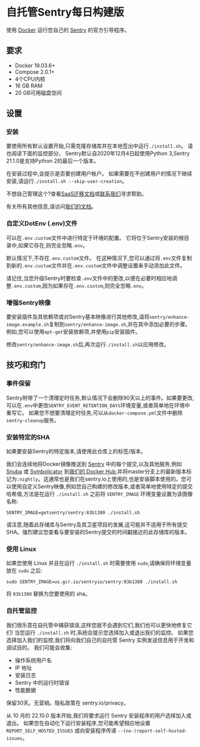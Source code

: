 # 自托管Sentry每日构建版

使用 [Docker](https://www.docker.com/) 运行您自己的 [Sentry](https://sentry.io/) 的官方引导程序。

## 要求

* Docker 19.03.6+
* Compose 2.0.1+
* 4个CPU内核
* 16 GB RAM
* 20 GB可用磁盘空间

## 设置

### 安装

要使用所有默认设置开始,只需克隆存储库并在本地签出中运行`./install.sh`。 请也阅读下面的监控部分。 Sentry默认自2020年12月4日起使用Python 3,Sentry 21.1.0是支持Python 2的最后一个版本。

在安装过程中,会提示是否要创建用户帐户。 如果需要在不创建用户的情况下继续安装,请运行`./install.sh --skip-user-creation`。

不想自己管理这个?查看[SaaS迁移文档](https://docs.sentry.io/product/sentry-basics/migration/)或[联系我们](https://sentry.io/from/self-hosted)寻求帮助。

有关所有其他信息,请访问[我们的文档](https://develop.sentry.dev/self-hosted/)。

### 自定义DotEnv (.env)文件

可以在`.env.custom`文件中进行特定于环境的配置。 它将位于Sentry安装的根目录中,如果它存在,则完全忽略`.env`。

默认情况下,不存在`.env.custom`文件。 在这种情况下,您可以通过将`.env`文件复制到新的`.env.custom`文件并在`.env.custom`文件中调整设置来手动添加此文件。

请记住,当您升级Sentry时要检查`.env`文件中的更改,以便在必要时相应地调整`.env.custom`,因为如果存在`.env.custom`,则完全忽略`.env`。

### 增强Sentry映像

要安装插件及其依赖项或对Sentry基本映像进行其他修改,请将`sentry/enhance-image.example.sh`复制到`sentry/enhance-image.sh`,并在其中添加必要的步骤。 例如,您可以使用`apt-get`安装依赖项,并使用`pip`安装插件。

修改`sentry/enhance-image.sh`后,再次运行`./install.sh`以应用修改。

## 技巧和窍门

### 事件保留

Sentry附带了一个清理定时任务,默认情况下会删除90天以上的事件。如果要更改,可以在`.env`中更改`SENTRY_EVENT_RETENTION_DAYS`环境变量,或者简单地在环境中重写它。 如果您不想要清理定时任务,可以从`docker-compose.yml`文件中删除`sentry-cleanup`服务。

### 安装特定的SHA

如果要安装Sentry的特定版本,请使用此仓库上的标签/版本。

我们会连续地将Docker镜像推送到 [Sentry](https://github.com/getsentry/sentry) 中的每个提交,以及其他服务,例如 [Snuba](https://github.com/getsentry/snuba) 或 [Symbolicator](https://github.com/getsentry/symbolicator) 到[我们的 Docker Hub](https://hub.docker.com/u/getsentry),并将master分支上的最新版本标记为`:nightly`。这通常也是我们在sentry.io上使用的,也是安装脚本使用的。您可以使用自定义Sentry映像,例如您自己构建的修改版本,或者简单地使用特定的提交哈希值,方法是在运行 `./install.sh` 之前将 `SENTRY_IMAGE` 环境变量设置为该图像名称:

```shell
SENTRY_IMAGE=getsentry/sentry:83b1380 ./install.sh
```

请注意,随着此存储库与Sentry及其卫星项目的发展,这可能并不适用于所有提交SHA。强烈建议您查看与要安装的Sentry提交的时间戳接近的此存储库的版本。

### 使用 Linux

如果您使用 Linux 并且在运行 `./install.sh` 时需要使用 `sudo`,请确保将环境变量放在 `sudo` 之后:

```shell  
sudo SENTRY_IMAGE=us.gcr.io/sentryio/sentry:83b1380 ./install.sh
```

将 `83b1380` 替换为您要使用的 sha。

### 自托管监控

我们很乐意在自托管中捕获错误,这样您就不会遇到它们,我们也可以更快地修复它们! 当您运行 `./install.sh` 时,系统会提示您选择加入或退出我们的监控。 如果您选择加入我们的监控,我们将向我们自己的自托管 Sentry 实例发送信息用于开发和调试目的。 我们可能会收集:

- 操作系统用户名
- IP 地址
- 安装日志
- Sentry 中的运行时错误
- 性能数据

保留30天。无营销。隐私政策在 sentry.io/privacy。

从 10 月的 22.10.0 版本开始,我们将要求运行 Sentry 安装程序的用户选择加入或退出。 如果您在自动化下运行安装程序,您可能希望相应地设置 `REPORT_SELF_HOSTED_ISSUES` 或向安装程序传递 `--(no-)report-self-hosted-issues`。
